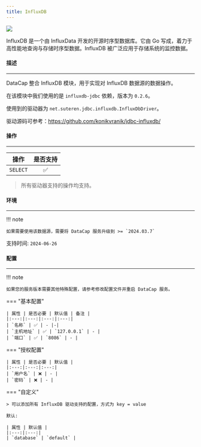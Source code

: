 ```yaml
---
title: InfluxDB
---
```


<img src="/assets/plugin/influxdb.svg" class="connector-content-logo" />

InfluxDB 是一个由 InfluxData 开发的开源时序型数据库。它由 Go 写成，着力于高性能地查询与存储时序型数据。InfluxDB 被广泛应用于存储系统的监控数据。

#### 描述

---

DataCap 整合 InfluxDB 模块，用于实现对 InfluxDB 数据源的数据操作。

在该模块中我们使用的是 `influxdb-jdbc` 依赖，版本为 `0.2.6`。

使用到的驱动器为 `net.suteren.jdbc.influxdb.InfluxDbDriver`。

驱动源码可参考：https://github.com/konikvranik/jdbc-influxdb/

#### 操作

---

|    操作    | 是否支持 |
|:--------:|:----:|
| `SELECT` |  ✅   |

> 所有驱动器支持的操作均支持。

#### 环境

---

!!! note

    如果需要使用该数据源，需要将 DataCap 服务升级到 >= `2024.03.7`

支持时间: `2024-06-26`

#### 配置

---


!!! note

    如果您的服务版本需要其他特殊配置，请参考修改配置文件并重启 DataCap 服务。

=== "基本配置"

    | 属性 | 是否必要 | 默认值 | 备注 |
    |:---:|:---:|:---:|:---:|
    | `名称` | ✅ | - |-|
    | `主机地址` | ✅ | `127.0.0.1` | - |
    | `端口` | ✅ | `8086` | - |

=== "授权配置"

    | 属性 | 是否必要 | 默认值 |
    |:---:|:---:|:---:|
    | `用户名` | ❌ | - |
    | `密码` | ❌ | - |

=== "自定义"

    > 可以添加所有 InfluxDB 驱动支持的配置，方式为 key = value

    默认:
    
    | 属性 | 默认值 |
    |:---:|:---:|
    | `database` | `default` |
    